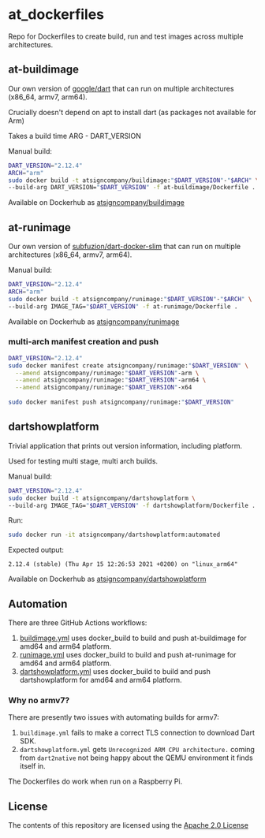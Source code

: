 # at_dockerfiles

Repo for Dockerfiles to create build, run and test images across multiple 
architectures.

## at-buildimage

Our own version of [google/dart](https://github.com/dart-lang/dart_docker) that
can run on multiple architectures (x86_64, armv7, arm64).

Crucially doesn't depend on apt to install dart (as packages not available for Arm)

Takes a build time ARG - DART_VERSION

Manual build:

```bash
DART_VERSION="2.12.4"
ARCH="arm"
sudo docker build -t atsigncompany/buildimage:"$DART_VERSION"-"$ARCH" \
--build-arg DART_VERSION="$DART_VERSION" -f at-buildimage/Dockerfile .
```

Available on Dockerhub as [atsigncompany/buildimage](https://hub.docker.com/r/atsigncompany/buildimage)

## at-runimage

Our own version of [subfuzion/dart-docker-slim](https://github.com/subfuzion/dart-docker-slim)
that can run on multiple architectures (x86_64, armv7, arm64).

Manual build:

```bash
DART_VERSION="2.12.4"
ARCH="arm"
sudo docker build -t atsigncompany/runimage:"$DART_VERSION"-"$ARCH" \
--build-arg IMAGE_TAG="$DART_VERSION" -f at-runimage/Dockerfile .
```

Available on Dockerhub as [atsigncompany/runimage](https://hub.docker.com/r/atsigncompany/runimage)

### multi-arch manifest creation and push

```bash
DART_VERSION="2.12.4"
sudo docker manifest create atsigncompany/runimage:"$DART_VERSION" \
  --amend atsigncompany/runimage:"$DART_VERSION"-arm \
  --amend atsigncompany/runimage:"$DART_VERSION"-arm64 \
  --amend atsigncompany/runimage:"$DART_VERSION"-x64
  
sudo docker manifest push atsigncompany/runimage:"$DART_VERSION"
```

## dartshowplatform

Trivial application that prints out version information, including platform.

Used for testing multi stage, multi arch builds.

Manual build:

```bash
DART_VERSION="2.12.4"
sudo docker build -t atsigncompany/dartshowplatform \
--build-arg IMAGE_TAG="$DART_VERSION" -f dartshowplatform/Dockerfile .
```

Run:

```bash
sudo docker run -it atsigncompany/dartshowplatform:automated
```

Expected output:

```log
2.12.4 (stable) (Thu Apr 15 12:26:53 2021 +0200) on "linux_arm64"
```

Available on Dockerhub as [atsigncompany/dartshowplatform](https://hub.docker.com/r/atsigncompany/dartshowplatform)

## Automation

There are three GitHub Actions workflows:

1. [buildimage.yml](.github/workflows/buildimage.yml) uses docker_build to build and push at-buildimage
for amd64 and arm64 platform.
2. [runimage.yml](.github/workflows/runimage.yml) uses docker_build to build and push at-runimage
for amd64 and arm64 platform.
3. [dartshowplatform.yml](.github/workflows/dartshowplatform.yml) uses docker_build to build and push dartshowplatform
for amd64 and arm64 platform.

### Why no armv7?

There are presently two issues with automating builds for armv7:

1. `buildimage.yml` fails to make a correct TLS connection to download Dart SDK.
2. `dartshowplatform.yml` gets `Unrecognized ARM CPU architecture.` coming from `dart2native` not being happy about the QEMU environment it finds itself in.

The Dockerfiles do work when run on a Raspberry Pi.

## License

The contents of this repository are licensed using the [Apache 2.0 License](LICENSE)
